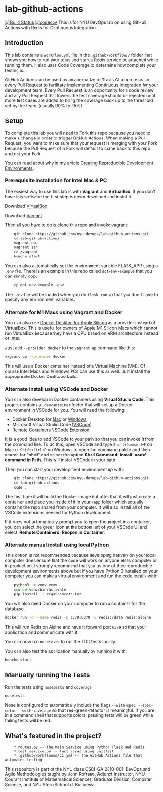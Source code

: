 # lab-github-actions

[![Build Status](https://github.com/SiyiSun99/lab-github-actions/actions/workflows/workflow.yml/badge.svg)](https://github.com/SiyiSun99/lab-github-actions/actions)
[![codecov](https://codecov.io/gh/SiyiSun99/lab-github-actions/branch/master/graph/badge.svg?token=DPJWAFYNR9)](https://codecov.io/gh/SiyiSun99/lab-github-actions)
This is for NYU DevOps lab on using GitHub Actions with Redis for Continuous Integration

## Introduction

This lab contains a `workflow.yml` file in the `.github/workflows/` folder that shows you how to run your tests and start a Redis service be attached while running them. It also uses Code Coverage to determine how complete your testing is.

GitHub Actions can be used as an alternative to Travis CI to run tests on every Pull Request to facilitate implementing Continuous Integration for your development team. Every Pull Request is an opportunity for a code review and any Pull Request that lowers the test coverage should be rejected until more test cases are added to bring the coverage back up to the threshold set by the team. (usually 90% to 95%)

## Setup

To complete this lab you will need to Fork this repo because you need to make a change in order to trigger GitHub Actions. When making a Pull Request, you want to make sure that your request is merging with your Fork because the Pull Request of a Fork will default to come back to this repo and not your Fork.

You can read about why in my article [Creating Reproducible Development Environments](https://medium.com/nerd-for-tech/creating-reproducible-development-environments-fac8d6471f35).

### Prerequisite Installation for Intel Mac & PC

The easiest way to use this lab is with **Vagrant** and **VirtualBox**. if you don't have this software the first step is down download and install it.

Download [VirtualBox](https://www.virtualbox.org/)

Download [Vagrant](https://www.vagrantup.com/)

Then all you have to do is clone this repo and invoke vagrant:

```bash
    git clone https://github.com/nyu-devops/lab-github-actions.git
    cd lab-github-actions
    vagrant up
    vagrant ssh
    cd /vagrant
    honcho start
```

You can also automatically set the environment variable FLASK_APP using a `.env` file.
There is an example in this repo called `dot-env-example` that you can simply copy.

```sh
    cp dot-env-example .env
```

The `.env` file will be loaded when you do `flask run` so that you don't have to specify
any environment variables.

### Alternate for M1 Macs using Vagrant and Docker

You can also use [Docker Desktop for Apple Silicon](https://docs.docker.com/docker-for-mac/apple-silicon/) as a provider instead of VirtualBox. This is useful for owners of Apple M1 Silicon Macs which cannot run VirtualBox because they have a CPU based on ARM architecture instead of Intel.

Just add `--provider docker` to the `vagrant up` command like this:

```sh
vagrant up --provider docker
```

This will use a Docker container instead of a Virtual Machine (VM). Of course Intel Macs and Windows PCs can use this as well. Just install the appropreate Docker Desktopo build.

### Alternate install using VSCode and Docker

You can also develop in Docker containers using **Visual Studio Code**. This project contains a `.devcontainer` folder that will set up a Docker environment in VSCode for you. You will need the following:

- Docker Desktop for [Mac](https://docs.docker.com/docker-for-mac/install/) or [Windows](https://docs.docker.com/docker-for-windows/install/)
- Microsoft Visual Studio Code ([VSCode](https://code.visualstudio.com/download))
- [Remote Containers](https://marketplace.visualstudio.com/items?itemName=ms-vscode-remote.remote-containers) VSCode Extension

It is a good idea to add VSCode to your path so that you can invoke it from the command line. To do this, open VSCode and type `Shift+Command+P` on Mac or `Shift+Ctrl+P` on Windows to open the command palete and then search for "shell" and select the option **Shell Command: Install 'code' command in Path**. This will install VSCode in your path.

Then you can start your development environment up with:

```bash
    git clone https://github.com/nyu-devops/lab-github-actions.git
    cd lab-github-actions
    code .
```

The first time it will build the Docker image but after that it will just create a container and place you inside of it in your `/app` folder which actually contains the repo shared from your computer. It will also install all of the VSCode extensions needed for Python development.

If it does not automatically prompt you to open the project in a container, you can select the green icon at the bottom left of your VSCode UI and select: **Remote Containers: Reopen in Container**.

### Alternate manual install using local Python

This option is not recommended because developing natively on your local computer does ensure that the code will work on anyone elses computer or in production.  I strongly recommend that you us one of thee reproducible development environments above but if you have Python 3 installed on your computer you can make a virtual environment and run the code locally with:

```bash
    python3 -m venv venv
    source venv/bin/activate
    pip install -r requirements.txt
```

You will also need Docker on your computer to run a container for the database.

```bash
docker run -d --name redis -p 6379:6379 -v redis:/data redis:alpine
```

This will run Redis on Alpine and have it forward port `6379` so that your application and communicate with it.

You can now run `nosetests` to run the TDD tests locally.

You can also test the application manually by running it with:

```bash
honcho start
```

## Manually running the Tests

Run the tests using `nosetests` and `coverage`

```bash
nosetests
```

Nose is configured to automatically include the flags `--with-spec --spec-color --with-coverage` so that red-green-refactor is meaningful. If you are in a command shell that supports colors, passing tests will be green while failing tests will be red.

## What's featured in the project?

```text
    * routes.py -- the main Service using Python Flask and Redis
    * test_service.py -- test cases using unittest
    * .github/workfloows/ci.yml -- the GitHub Actions file that automates testing
````

This repository is part of the NYU class CSCI-GA.2810-001: DevOps and Agile Methodologies taught by John Rofrano, Adjunct Instructor, NYU Courant Institute of Mathematical Sciences, Graduate Division, Computer Science, and NYU Stern School of Business.
